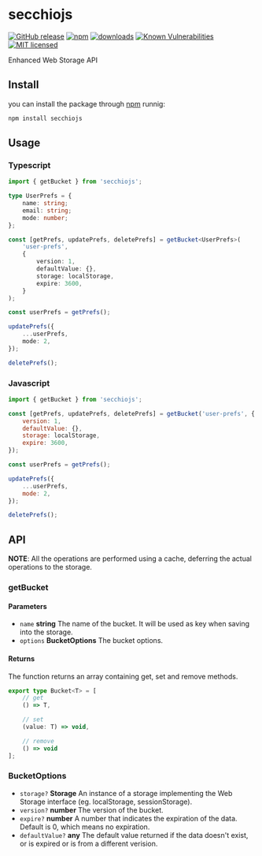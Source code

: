 # secchiojs
[![GitHub release](https://img.shields.io/github/v/release/alenaksu/secchiojs.svg)](https://github.com/alenaksu/secchiojs/releases)
[![npm](https://badgen.net/npm/v/secchiojs)](https://www.npmjs.com/package/secchiojs)
[![downloads](https://badgen.net/npm/dt/secchiojs)](https://www.npmjs.com/package/secchiojs)
[![Known Vulnerabilities](https://snyk.io/test/npm/secchiojs/badge.svg)](https://snyk.io/test/npm/@alenaksu/json-viewer)
[![MIT licensed](https://img.shields.io/badge/license-MIT-blue.svg)](https://raw.githubusercontent.com/alenaksu/json-viewer/master/LICENSE)

Enhanced Web Storage API

## Install

you can install the package through [npm](https://npmjs.com/) runnig:

```bash
npm install secchiojs
```

## Usage

### Typescript

```ts
import { getBucket } from 'secchiojs';

type UserPrefs = {
    name: string;
    email: string;
    mode: number;
};

const [getPrefs, updatePrefs, deletePrefs] = getBucket<UserPrefs>(
    'user-prefs',
    {
        version: 1,
        defaultValue: {},
        storage: localStorage,
        expire: 3600,
    }
);

const userPrefs = getPrefs();

updatePrefs({
    ...userPrefs,
    mode: 2,
});

deletePrefs();
```

### Javascript

```js
import { getBucket } from 'secchiojs';

const [getPrefs, updatePrefs, deletePrefs] = getBucket('user-prefs', {
    version: 1,
    defaultValue: {},
    storage: localStorage,
    expire: 3600,
});

const userPrefs = getPrefs();

updatePrefs({
    ...userPrefs,
    mode: 2,
});

deletePrefs();
```

## API

**NOTE**: All the operations are performed using a cache, deferring the actual operations to the storage.

### getBucket

#### Parameters

-   `name` **string** The name of the bucket. It will be used as key when saving into the storage.
-   `options` **BucketOptions** The bucket options.

#### Returns

The function returns an array containing get, set and remove methods.

```ts
export type Bucket<T> = [
    // get
    () => T,

    // set
    (value: T) => void,

    // remove
    () => void
];
```

### BucketOptions

-   `storage?` **Storage** An instance of a storage implementing the Web Storage interface (eg. localStorage, sessionStorage).
-   `version?` **number** The version of the bucket.
-   `expire?` **number** A number that indicates the expiration of the data. Default is 0, which means no expiration.
-   `defaultValue?` **any** The default value returned if the data doesn't exist, or is expired or is from a different verision.
